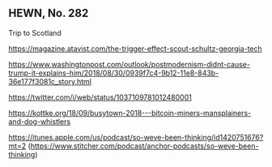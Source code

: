 ## HEWN, No. 282

Trip to Scotland

https://magazine.atavist.com/the-trigger-effect-scout-schultz-georgia-tech

https://www.washingtonpost.com/outlook/postmodernism-didnt-cause-trump-it-explains-him/2018/08/30/0939f7c4-9b12-11e8-843b-36e177f3081c_story.html

https://twitter.com/i/web/status/1037109781012480001

https://kottke.org/18/09/busytown-2018---bitcoin-miners-mansplainers-and-dog-whistlers

https://itunes.apple.com/us/podcast/so-weve-been-thinking/id1420751676?mt=2 (https://www.stitcher.com/podcast/anchor-podcasts/so-weve-been-thinking)

